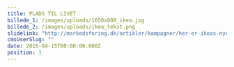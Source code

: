 ```yaml
---
title: PLADS TIL LIVET
billede_1: /images/uploads/1650x800_ikea.jpg
billede_2: /images/uploads/ikea_tekst.png
slidelink: "http://markedsforing.dk/artikler/kampagner/her-er-ikeas-nye-reklamefilm"
cmsUserSlug: ""
date: 2016-04-15T00:00:00.000Z
position: 1
---
```


